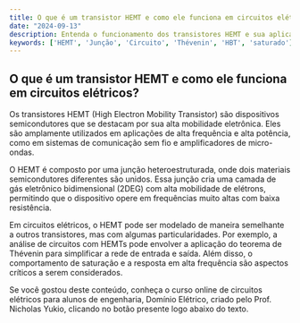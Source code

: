 ```yaml
---
title: O que é um transistor HEMT e como ele funciona em circuitos elétricos?
date: "2024-09-13"
description: Entenda o funcionamento dos transistores HEMT e sua aplicação em circuitos elétricos.
keywords: ['HEMT', 'Junção', 'Circuito', 'Thévenin', 'HBT', 'saturado']
---
```


## O que é um transistor HEMT e como ele funciona em circuitos elétricos?

Os transistores HEMT (High Electron Mobility Transistor) são dispositivos semicondutores que se destacam por sua alta mobilidade eletrônica. Eles são amplamente utilizados em aplicações de alta frequência e alta potência, como em sistemas de comunicação sem fio e amplificadores de micro-ondas.

O HEMT é composto por uma junção heteroestruturada, onde dois materiais semicondutores diferentes são unidos. Essa junção cria uma camada de gás eletrônico bidimensional (2DEG) com alta mobilidade de elétrons, permitindo que o dispositivo opere em frequências muito altas com baixa resistência.

Em circuitos elétricos, o HEMT pode ser modelado de maneira semelhante a outros transistores, mas com algumas particularidades. Por exemplo, a análise de circuitos com HEMTs pode envolver a aplicação do teorema de Thévenin para simplificar a rede de entrada e saída. Além disso, o comportamento de saturação e a resposta em alta frequência são aspectos críticos a serem considerados.

Se você gostou deste conteúdo, conheça o curso online de circuitos elétricos para alunos de engenharia, Domínio Elétrico, criado pelo Prof. Nicholas Yukio, clicando no botão presente logo abaixo do texto.